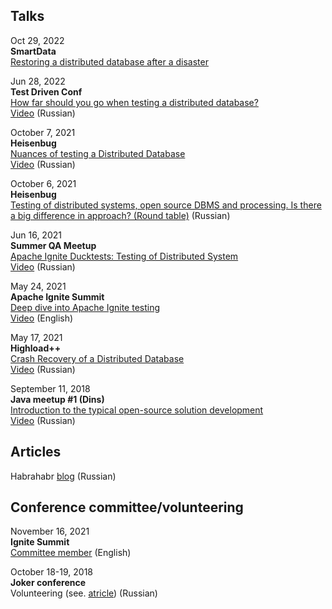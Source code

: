## Talks

Oct 29, 2022  
**SmartData**  
[Restoring a distributed database after a disaster](https://smartdataconf.ru/talks/e6c7a25b877f4e69b06ef3b6bf0f7eda/)   

Jun 28, 2022  
**Test Driven Conf**  
[How far should you go when testing a distributed database?](https://tdconf.ru/2022/abstracts/8097)  
[Video](https://youtu.be/Av_x8L8bFGI) (Russian)  

October 7, 2021  
**Heisenbug**  
[Nuances of testing a Distributed Database](https://heisenbug-moscow.ru/talks/4wwcjxql9ii1y4ajjk25de/)  
[Video](https://youtu.be/hZjnlL4cJUg) (Russian)

October 6, 2021  
**Heisenbug**  
[Testing of distributed systems, open source DBMS and processing. Is there a big difference in approach? (Round table)](https://heisenbug-moscow.ru/talks/2jx2njwxv3hidskcvvklvf/) (Russian)

Jun 16, 2021  
**Summer QA Meetup**  
[Apache Ignite Ducktests: Testing of Distributed System](https://www.meetup.com/St-Petersburg-Apache-Ignite-Meetup/events/278467433/)  
[Video](https://youtu.be/f-i9COU5uAQ) (Russian)

May 24, 2021  
**Apache Ignite Summit**  
[Deep dive into Apache Ignite testing](https://ignite-summit.org/sessions/256034)  
[Video](https://youtu.be/uRRlGrSA3NY) (English)

May 17, 2021  
**Highload++**  
[Crash Recovery of a Distributed Database](https://www.highload.ru/spring/2021/abstracts/6504)  
[Video](https://www.youtube.com/watch?v=UZsvCNjbkww) (Russian)

September 11, 2018  
**Java meetup #1 (Dins)**  
[Introduction to the typical open-source solution development](https://dins.timepad.ru/event/789532/)  
[Video](https://youtu.be/tziLl3EQdDE) (Russian)

## Articles
Habrahabr [blog](https://habr.com/ru/users/randoom/posts/) (Russian)

## Conference committee/volunteering

November 16, 2021  
**Ignite Summit**  
[Committee member](https://ignite-summit.org/committee/) (English)

October 18-19, 2018  
**Joker conference**  
Volunteering (see. [atricle](https://habr.com/ru/company/sberbank/blog/426639/)) (Russian)
